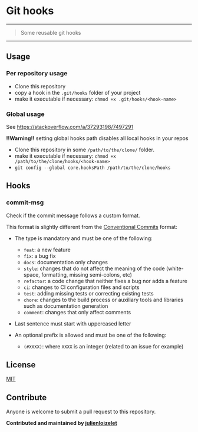# Git hooks

---
> Some reusable git hooks
---


## Usage

### Per repository usage

- Clone this repository
- copy a hook in the `.git/hooks` folder of your project
- make it executable if necessary: `chmod +x .git/hooks/<hook-name>`

### Global usage

See https://stackoverflow.com/a/37293198/7497291

**!!Warning!!** setting global hooks path disables all local hooks in your repos

- Clone this repository in some `/path/to/the/clone/` folder.
- make it executable if necessary: `chmod +x /path/to/the/clone/hooks/<hook-name>`
- `git config --global core.hooksPath /path/to/the/clone/hooks`

## Hooks

### commit-msg

Check if the commit message follows a custom format.

This format is slightly different from the [Conventional Commits](https://www.conventionalcommits.org/en/v1.0.0/) format:

- The type is mandatory and must be one of the following:
  - `feat`: a new feature
  - `fix`: a bug fix
  - `docs`: documentation only changes
  - `style`: changes that do not affect the meaning of the code (white-space, formatting, missing semi-colons, etc)
  - `refactor`: a code change that neither fixes a bug nor adds a feature
  - `ci`: changes to CI configuration files and scripts
  - `test`: adding missing tests or correcting existing tests
  - `chore`: changes to the build process or auxiliary tools and libraries such as documentation generation
  - `comment`: changes that only affect comments

- Last sentence must start with uppercased letter

- An optional prefix is allowed and must be one of the following:
  - `(#XXXX)`: where `XXXX` is an integer (related to an issue for example)


## License

[MIT](LICENSE)

## Contribute

Anyone is welcome to submit a pull request to this repository.


**Contributed and maintained by [julienloizelet](https://github.com/julienloizelet)**
